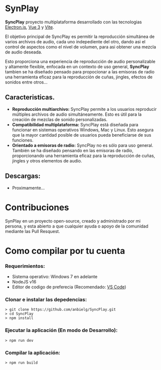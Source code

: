 # SynPlay

**SyncPlay** proyecto multiplataforma desarrollado con las tecnologias [Electron.js](https://www.electronjs.org), [Vue 3](https://www.vuejs.org) y [Vite](https://www.vitejs.org).

El objetivo principal de SyncPlay es permitir la reproducción simultánea de varios archivos de audio, cada uno indepediente del otro, dando asi el control de aspectos como el nivel de volumen, para asi obtener una mezcla de audio deseada. 

Esto proporciona una experiencia de reproducción de audio personalizable y altamente flexible, enfocada en un contexto de uso general, **SyncPlay** tambien se ha diseñado pensado para propocionar a las emisoras de radio una herramienta eficaz para la reproducción de cuñas, jingles, efectos de sonidos entre otros...

## Caracteristicas.
- **Reproducción multiarchivo:** SyncPlay permite a los usuarios reproducir múltiples archivos de audio simultáneamente. Esto es útil para la creación de mezclas de sonido personalizadas.
- **Compatibilidad multiplataforma:** SyncPlay está diseñada para funcionar en sistemas operativos Windows, Mac y Linux. Esto asegura que la mayor cantidad posible de usuarios pueda beneficiarse de sus funciones.
- **Orientado a emisoras de radio:** SyncPlay no es sólo para uso general. También se ha diseñado pensando en las emisoras de radio, proporcionando una herramienta eficaz para la reproducción de cuñas, jingles y otros elementos de audio.

## Descargas:
- Proximamente...


# Contribuciones

SynPlay en un proyecto open-source, creado y administrado por mi persona, y esta abierto a que cualquier ayuda o apoyo de la comunidad mediante las Pull Resquest.

# Como compilar por tu cuenta

### **Requerimientos:**
- Sistema operativo: Windows 7 en adelante
- NodeJS v16
- Editor de codigo de preferecia (Recomendado: [VS Code](https://code.visualstudio.com/))

### **Clonar e instalar las depedencias:**

```console
> git clone https://github.com/anbielg/SyncPlay.git
> cd SyncPlay
> npm install
```

### **Ejecutar la aplicación (En modo de Desarrollo):**

```console
> npm run dev
```

### **Compilar la aplicación**: 
```
> npm run build
```

